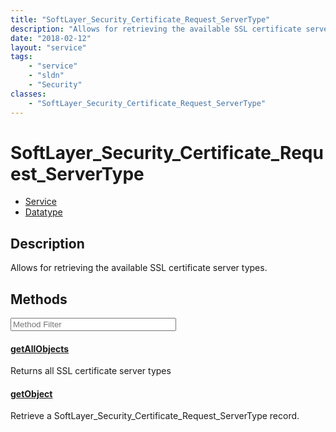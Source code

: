 ```yaml
---
title: "SoftLayer_Security_Certificate_Request_ServerType"
description: "Allows for retrieving the available SSL certificate server types."
date: "2018-02-12"
layout: "service"
tags:
    - "service"
    - "sldn"
    - "Security"
classes:
    - "SoftLayer_Security_Certificate_Request_ServerType"
---
```

# SoftLayer_Security_Certificate_Request_ServerType
<div id='service-datatype'>
    <ul id='sldn-reference-tabs'>
    <li id='service'> <a href='/reference/services/SoftLayer_Security_Certificate_Request_ServerType' >Service</a></li>    <li id='datatype'> <a href='/reference/datatypes/SoftLayer_Security_Certificate_Request_ServerType' >Datatype</a></li>
    </ul>
</div>

## Description
Allows for retrieving the available SSL certificate server types. 



        
<div id="properties" class="content service-content">

## Methods

<div class="view-filters">
    <div class="clearfix">
        <div class="search-input-box">
            <input placeholder="Method Filter" onkeyup="titleSearch(inputId='edit-combine', divId='method-div', elementClass='method-row')" 
                type="text" id="edit-combine" value="" size="30" maxlength="128" class="form-text">
        </div>
    </div>
</div>

<div id="method-div">

<div class="method-row">

#### [getAllObjects](/reference/services/SoftLayer_Security_Certificate_Request_ServerType/getAllObjects)
Returns all SSL certificate server types
</div>

<div class="method-row">

#### [getObject](/reference/services/SoftLayer_Security_Certificate_Request_ServerType/getObject)
Retrieve a SoftLayer_Security_Certificate_Request_ServerType record.
</div>
</div>

</div>

